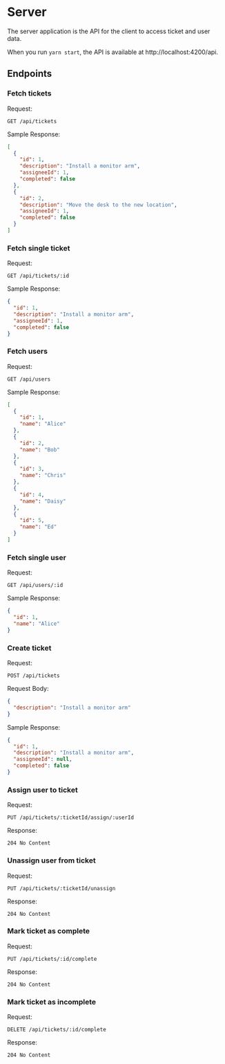 # Server

The server application is the API for the client to access ticket and user data.

When you run `yarn start`, the API is available at http://localhost:4200/api.

## Endpoints

### Fetch tickets

Request:

```text
GET /api/tickets
```

Sample Response:

```json
[
  {
    "id": 1,
    "description": "Install a monitor arm",
    "assigneeId": 1,
    "completed": false
  },
  {
    "id": 2,
    "description": "Move the desk to the new location",
    "assigneeId": 1,
    "completed": false
  }
]
```

### Fetch single ticket

Request:

```text
GET /api/tickets/:id
```

Sample Response:

```json
{
  "id": 1,
  "description": "Install a monitor arm",
  "assigneeId": 1,
  "completed": false
}
```

### Fetch users

Request:

```text
GET /api/users
```

Sample Response:

```json
[
  {
    "id": 1,
    "name": "Alice"
  },
  {
    "id": 2,
    "name": "Bob"
  },
  {
    "id": 3,
    "name": "Chris"
  },
  {
    "id": 4,
    "name": "Daisy"
  },
  {
    "id": 5,
    "name": "Ed"
  }
]
```

### Fetch single user

Request:

```text
GET /api/users/:id
```

Sample Response:

```json
{
  "id": 1,
  "name": "Alice"
}
```

### Create ticket

Request:

```text
POST /api/tickets
```

Request Body:

```json
{
  "description": "Install a monitor arm"
}
```

Sample Response:

```json
{
  "id": 1,
  "description": "Install a monitor arm",
  "assigneeId": null,
  "completed": false
}
```

### Assign user to ticket

Request:

```text
PUT /api/tickets/:ticketId/assign/:userId
```

Response:

```text
204 No Content
```

### Unassign user from ticket

Request:

```text
PUT /api/tickets/:ticketId/unassign
```

Response:

```text
204 No Content
```

### Mark ticket as complete

Request:

```text
PUT /api/tickets/:id/complete
```

Response:

```text
204 No Content
```

### Mark ticket as incomplete

Request:

```text
DELETE /api/tickets/:id/complete
```

Response:

```text
204 No Content
```
